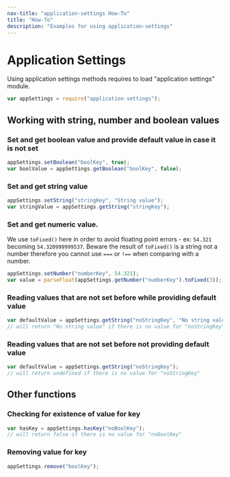 ```yaml
---
nav-title: "application-settings How-To"
title: "How-To"
description: "Examples for using application-settings"
---
```

# Application Settings
Using application settings methods requires to load "application settings" module.
``` JavaScript
var appSettings = require("application-settings");
```
## Working with string, number and boolean values
### Set and get boolean value and provide default value in case it is not set
``` JavaScript
appSettings.setBoolean("boolKey", true);
var boolValue = appSettings.getBoolean("boolKey", false);
```
### Set and get string value
``` JavaScript
appSettings.setString("stringKey", "String value");
var stringValue = appSettings.getString("stringKey");
```
### Set and get numeric value.
We use `toFixed()` here in order to avoid floating point errors - ex: `54.321` becoming `54.320999999537`.
Beware the result of `toFixed()` is a string not a number therefore you cannot use `===` or `!==` when comparing with a number.
``` JavaScript
appSettings.setNumber("numberKey", 54.321);
var value = parseFloat(appSettings.getNumber("numberKey").toFixed(3));
```
### Reading values that are not set before while providing default value
``` JavaScript
var defaultValue = appSettings.getString("noStringKey", "No string value");
// will return "No string value" if there is no value for "noStringKey"
```
### Reading values that are not set before not providing default value
``` JavaScript
var defaultValue = appSettings.getString("noStringKey");
// will return undefined if there is no value for "noStringKey"
```
## Other functions
### Checking for existence of value for key
``` JavaScript
var hasKey = appSettings.hasKey("noBoolKey");
// will return false if there is no value for "noBoolKey"
```
### Removing value for key
``` JavaScript
appSettings.remove("boolKey");
```
